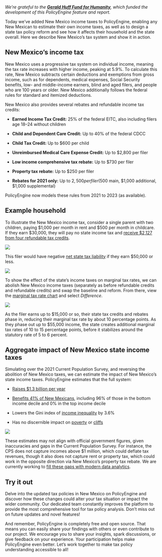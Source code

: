 *We’re grateful to the [**Gerald Huff Fund for Humanity**](https://fundforhumanity.org/), which funded the development of this PolicyEngine feature and report.*

Today we’ve added New Mexico income taxes to PolicyEngine, enabling any New Mexican to estimate their own income taxes, as well as to design a state tax policy reform and see how it affects their household and the state overall. Here we describe New Mexico’s tax system and show it in action.

## New Mexico’s income tax

New Mexico uses a progressive tax system on individual income, meaning the tax rate increases with higher income, peaking at 5.9%. To calculate this rate, New Mexico subtracts certain deductions and exemptions from gross income, such as for dependents, medical expenses, Social Security benefits, low- and middle-income earners, blind and aged filers, and people who are 100 years or older. New Mexico additionally follows the federal rules for standard and itemized deductions.

New Mexico also provides several rebates and refundable income tax credits:

* **Earned Income Tax Credit:** 25% of the federal EITC, also including filers age 18–24 without children

* **Child and Dependent Care Credit:** Up to 40% of the federal CDCC

* **Child Tax Credit:** Up to $600 per child

* **Unreimbursed Medical Care Expense Credit:** Up to $2,800 per filer

* **Low income comprehensive tax rebate:** Up to $730 per filer

* **Property tax rebate:** Up to $250 per filer

* **Rebates for 2021 only:** Up to $2,500 per filer ($500 main, $1,000 additional, $1,000 supplemental)

PolicyEngine now models these rules from 2021 to 2023 (as available).

## Example household

To illustrate the New Mexico income tax, consider a single parent with two children, paying $1,000 per month in rent and $500 per month in childcare. If they earn $30,000, they will pay no state income tax and [receive $2,127 from four refundable tax credits](https://policyengine.org/us/household?focus=householdOutput.netIncome&household=33012).

![](https://cdn-images-1.medium.com/max/2948/0*GfIZU3Qdmhw82mfM)

This filer would have negative [net state tax liability](https://policyengine.org/us/household?focus=householdOutput.earnings&household=33012) if they earn $50,000 or less.

![](https://cdn-images-1.medium.com/max/3104/0*l58k4e3xc5HUKbBZ)

To show the effect of the state’s income taxes on marginal tax rates, we can abolish New Mexico income taxes (separately as before refundable credits and refundable credits) and swap the baseline and reform. From there, view the [marginal tax rate chart](https://policyengine.org/us/household?focus=householdOutput.mtr&household=33012&region=us&timePeriod=2023&baseline=22176&reform=2) and select *Difference*.

![](https://cdn-images-1.medium.com/max/3076/0*wC8StujJOgS34Kj4)

As the filer earns up to $15,000 or so, their state tax credits and rebates phase in, reducing their marginal tax rate by about 10 percentage points. As they phase out up to $55,000 income, the state creates additional marginal tax rates of 10 to 15 percentage points, before it stabilizes around the statutory rate of 5 to 6 percent.

## Aggregate impact of New Mexico state income taxes

Simulating over the 2021 Current Population Survey, and reversing the abolition of New Mexico taxes, we can estimate the impact of New Mexico’s state income taxes. PolicyEngine estimates that the full system:

* [Raises $1.3 billion per year](https://policyengine.org/us/policy?focus=policyOutput.netIncome&reform=2&region=nm&timePeriod=2023&baseline=22000)

* [Benefits 41% of New Mexicans](https://policyengine.org/us/policy?focus=policyOutput.intraDecileImpact&household=32970&region=nm&timePeriod=2023&baseline=21992&reform=2), including 96% of those in the bottom income decile and 0% in the top income decile

* Lowers the Gini index of [income inequality](https://policyengine.org/us/policy?focus=policyOutput.inequalityImpact&household=32970&region=nm&timePeriod=2023&baseline=21992&reform=2) by 3.6%

* Has no discernible impact on [poverty](https://policyengine.org/us/policy?focus=policyOutput.povertyImpact&reform=2&region=nm&timePeriod=2023&baseline=22000) or [cliffs](https://policyengine.org/us/policy?focus=policyOutput.cliffImpact&reform=2&region=nm&timePeriod=2023&baseline=22000)

![](https://cdn-images-1.medium.com/max/3064/1*mT4JTaCi2c6PT1eIG69epg.png)

These estimates may not align with official government figures, given inaccuracies and gaps in the Current Population Survey. For instance, the CPS does not capture incomes above $1 million, which could deflate tax revenues, though it also does not capture rent or property tax, which could work in the opposite direction via New Mexico’s property tax rebate. We are currently working to [fill these gaps with modern data analytics](https://policyengine.org/us/blog/enhancing-the-current-population-survey-for-policy-analysis).

## Try it out

Delve into the updated tax policies in New Mexico on PolicyEngine and discover how these changes could alter your tax situation or impact the wider community. Our dedicated team constantly improves the platform to provide the most comprehensive tool for tax policy analysis. Don’t miss out on future updates and novel features!

And remember, PolicyEngine is completely free and open source. That means you can easily share your findings with others or even contribute to our project. We encourage you to share your insights, spark discussions, or give feedback on your experience. Your participation helps make PolicyEngine even better. Let’s work together to make tax policy understanding accessible to all!
